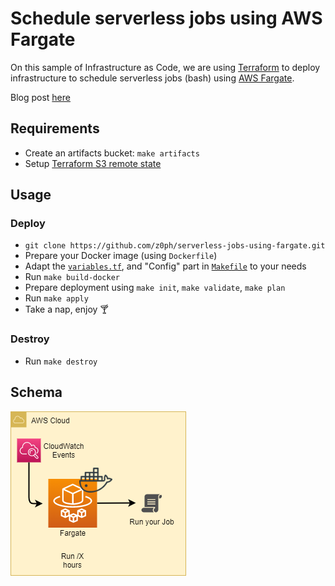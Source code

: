 # Schedule serverless jobs using AWS Fargate

On this sample of Infrastructure as Code, we are using [Terraform](https://www.terraform.io/) to deploy infrastructure to schedule serverless jobs (bash) using [AWS Fargate](https://aws.amazon.com/fargate/?nc1=h_ls).

Blog post [here](https://zoph.me/posts/2019-09-22-serverless-jobs-scheduling-using-aws-fargate/)

## Requirements

- Create an artifacts bucket: `make artifacts`
- Setup [Terraform S3 remote state](https://www.terraform.io/docs/backends/index.html)

## Usage

### Deploy

- `git clone https://github.com/z0ph/serverless-jobs-using-fargate.git`
- Prepare your Docker image (using `Dockerfile`)
- Adapt the [`variables.tf`](tf-fargate/variables.tf), and "Config" part in [`Makefile`](Makefile) to your needs
- Run `make build-docker`
- Prepare deployment using `make init`, `make validate`, `make plan`
- Run `make apply`
- Take a nap, enjoy :cocktail:

### Destroy

- Run `make destroy`

## Schema

![Schema](./assets/schema-fargate.png)
